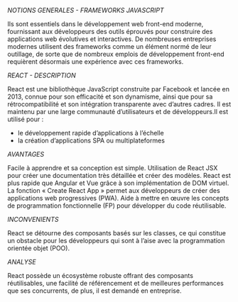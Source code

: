 _NOTIONS GENERALES - FRAMEWORKS JAVASCRIPT_

Ils sont essentiels dans le développement web front-end moderne, fournissant aux développeurs des outils éprouvés pour construire des applications web évolutives et interactives. De nombreuses entreprises modernes utilisent des frameworks comme un élément normé de leur outillage, de sorte que de nombreux emplois de développement front-end requièrent désormais une expérience avec ces frameworks.

_REACT - DESCRIPTION_

React est une bibliothèque JavaScript construite par Facebook et lancée en 2013, connue pour son efficacité et son dynamisme, ainsi que pour sa rétrocompatibilité et son intégration transparente avec d’autres cadres. Il est maintenu par une large communauté d’utilisateurs et de développeurs.Il est utilisé pour :

- le développement rapide d’applications à l’échelle
- la création d’applications SPA ou multiplateformes

_AVANTAGES_

Facile à apprendre et sa conception est simple.
Utilisation de React JSX pour créer une documentation très détaillée et créer des modèles.
React est plus rapide que Angular et Vue grâce à son implémentation de DOM virtuel.
La fonction « Create React App » permet aux développeurs de créer des applications web progressives (PWA).
Aide à mettre en œuvre les concepts de programmation fonctionnelle (FP) pour développer du code réutilisable.

_INCONVENIENTS_

React se détourne des composants basés sur les classes, ce qui constitue un obstacle pour les développeurs qui sont à l’aise avec la programmation orientée objet (POO).

_ANALYSE_

React possède un écosystème robuste offrant des composants réutilisables, une facilité de référencement et de meilleures performances que ses concurrents, de plus, il est demandé en entreprise.
